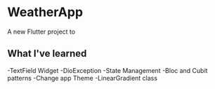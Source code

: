 # WeatherApp

A new Flutter project to 

## What I've learned

-TextField Widget
-DioException
-State Management
-Bloc and Cubit patterns
-Change app Theme
-LinearGradient class
